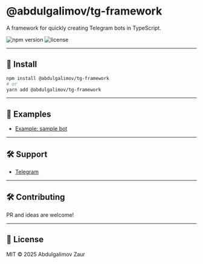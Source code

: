 # @abdulgalimov/tg-framework

A framework for quickly creating Telegram bots in TypeScript.

![npm version](https://img.shields.io/npm/v/@abdulgalimov/tg-framework)
![license](https://img.shields.io/npm/l/@abdulgalimov/tg-framework)

---

## 🚀 Install

```bash
npm install @abdulgalimov/tg-framework
# or
yarn add @abdulgalimov/tg-framework
```
---

## 📂 Examples

- [Example: sample bot](https://github.com/abdulgalimov/tg-bot-example)

---

## 🛠️ Support

- [Telegram](https://t.me/tg_framework)

---

## 🛠️ Contributing

PR and ideas are welcome!

---

## 📄 License

MIT © 2025 Abdulgalimov Zaur
